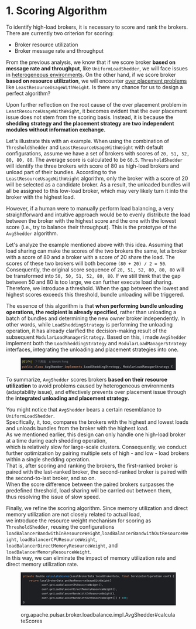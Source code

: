 # 1. Scoring Algorithm

To identify high-load brokers, it is necessary to score and rank the brokers. There are currently two criterion for scoring:

* Broker resource utilization
* Broker message rate and throughput

From the previous analysis, we know that if we score broker **based on message rate and throughput**, like `UniformLoadShedder`, we will face issues in [heterogeneous environments](../chapter-2-load-balancing-algorithm-principles-and-analysis-load-shedding-strategy/3.-uniformloadshedder.md#id-3.3-evaluation). On the other hand, if we score broker **based on resource utilization**, we will encounter [over placement problems](../chapter-3-load-balancing-algorithm-principles-and-analysis-placement-strategy/1.-leastlongtermmessagerate.md#id-1.2-over-placement-issue) like `LeastResourceUsageWithWeight`. Is there any chance for us to design a perfect algorithm?

Upon further reflection on the root cause of the over placement problem in `LeastResourceUsageWithWeight`, it becomes evident that the over placement issue does not stem from the scoring basis. Instead, it is because the **shedding strategy and the placement strategy are two independent modules without information exchange.**

Let's illustrate this with an example. When using the combination of `ThresholdShedder` and `LeastResourceUsageWithWeight` with default configurations, assume we have a set of brokers with scores of `20, 51, 52, 80, 80, 80`. The average score is calculated to be `60.5`. `ThresholdShedder` will identify the three brokers with score of 80 as high-load brokers and unload part of their bundles. According to the `LeastResourceUsageWithWeight` algorithm, only the broker with a score of 20 will be selected as a candidate broker. As a result, the unloaded bundles will all be assigned to this low-load broker, which may very likely turn it into the broker with the highest load.

However, if a human were to manually perform load balancing, a very straightforward and intuitive approach would be to evenly distribute the load between the broker with the highest score and the one with the lowest score (i.e., try to balance their throughput). This is the prototype of the `AvgShedder` algorithm.

Let's analyze the example mentioned above with this idea. Assuming that load sharing can make the scores of the two brokers the same, let a broker with a score of 80 and a broker with a score of 20 share the load. The scores of these two brokers will both become `(80 + 20) / 2 = 50`. Consequently, the original score sequence of `20, 51, 52, 80, 80, 80` will be transformed into `50, 50, 51, 52, 80, 80`. If we still think that the gap between 50 and 80 is too large, we can further execute load sharing. Therefore, we introduce a threshold. When the gap between the lowest and highest scores exceeds this threshold, bundle unloading will be triggered.

The essence of this algorithm is that **when performing bundle unloading operations, the recipient is already specified**, rather than unloading a batch of bundles and determining the new owner broker independently. In other words, while `LoadSheddingStrategy` is performing the unloading operation, it has already clarified the decision-making result of the subsequent `ModularLoadManagerStrategy`. Based on this, i made `AvgShedder` implement both the `LoadSheddingStrategy` and `ModularLoadManagerStrategy` interfaces, integrating the unloading and placement strategies into one.

<figure><img src="../.gitbook/assets/image (1) (1).png" alt=""><figcaption></figcaption></figure>

To summarize, `AvgShedder` scores brokers **based on their resource utilization** to avoid problems caused by heterogeneous environments (adaptability issue), and effectively prevents over placement issue through the **integrated unloading and placement strategy.**





You might notice that `AvgShedder` bears a certain resemblance to `UniformLoadShedder`.\
Specifically, it, too, compares the brokers with the highest and lowest loads and unloads bundles from the broker with the highest load.\
As we mentioned earlier, this design can only handle one high-load broker at a time during each shedding operation,\
which is relatively slow for large-scale clusters. Consequently, we conduct further optimization by pairing multiple sets of high - and low - load brokers within a single shedding operation.\
That is, after scoring and ranking the brokers, the first-ranked broker is paired with the last-ranked broker, the second-ranked broker is paired with the second-to-last broker, and so on.\
When the score difference between the paired brokers surpasses the predefined threshold, load sharing will be carried out between them,\
thus resolving the issue of slow speed.





Finally, we refine the scoring algorithm. Since memory utilization and direct memory utilization are not closely related to actual load,\
we introduce the resource weight mechanism for scoring as `ThresholdShedder`, reusing the configurations `loadBalancerBandwithInResourceWeight`,`loadBalancerBandwithOutResourceWeight`, `loadBalancerCPUResourceWeight`, `loadBalancerDirectMemoryResourceWeight`, and `loadBalancerMemoryResourceWeight`.\
In this way, we can eliminate the impact of memory utilization rate and direct memory utilization rate.

<figure><img src="../.gitbook/assets/image (4).png" alt=""><figcaption><p>org.apache.pulsar.broker.loadbalance.impl.AvgShedder#calculateScores</p></figcaption></figure>

